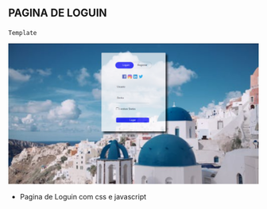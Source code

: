 ## PAGINA DE LOGUIN

`Template`

![Template](template_loguin.png)

- Pagina de Loguin com css e javascript
